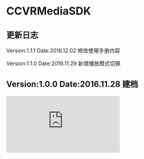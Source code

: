 # CCVRMediaSDK
更新日志
---
Version:1.1.1 Date:2016.12.02
修改使用手册内容

Version:1.1.0 Date:2016.11.29
新增播放模式切换

Version:1.0.0 Date:2016.11.28
建档
---

![使用手册](https://github.com/CoocaaVR/CCVRMediaSDK/blob/master/SDK/Coocaa%20VRMedia%20SDK%20%E4%BD%BF%E7%94%A8%E6%89%8B%E5%86%8C.pdf)

